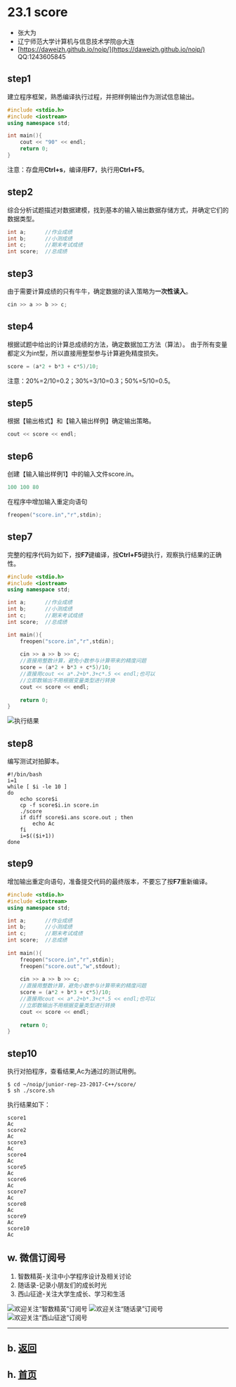 # 23.1 score

- 张大为
- 辽宁师范大学计算机与信息技术学院@大连
- [https://daweizh.github.io/noip/](https://daweizh.github.io/noip/)  QQ:1243605845

## step1
建立程序框架，熟悉编译执行过程，并把样例输出作为测试信息输出。
~~~cpp
#include <stdio.h>
#include <iostream>
using namespace std;

int main(){
    cout << "90" << endl;
    return 0;
}
~~~
注意：存盘用**Ctrl+s**，编译用**F7**，执行用**Ctrl+F5**。

## step2
综合分析试题描述对数据建模，找到基本的输入输出数据存储方式，并确定它们的数据类型。
~~~cpp
int a;      //作业成绩
int b;      //小测成绩
int c;      //期末考试成绩
int score;  //总成绩
~~~

## step3
由于需要计算成绩的只有牛牛，确定数据的读入策略为**一次性读入**。
~~~cpp
cin >> a >> b >> c;
~~~

## step4
根据试题中给出的计算总成绩的方法，确定数据加工方法（算法）。
由于所有变量都定义为int型，所以直接用整型参与计算避免精度损失。
~~~cpp
score = (a*2 + b*3 + c*5)/10;
~~~
注意：20%=2/10=0.2；30%=3/10=0.3；50%=5/10=0.5。

## step5
根据【输出格式】和【输入输出样例】确定输出策略。
~~~cpp
cout << score << endl;
~~~

## step6
创建【输入输出样例1】中的输入文件score.in。
~~~cpp
100 100 80
~~~
在程序中增加输入重定向语句
~~~cpp
freopen("score.in","r",stdin);
~~~

## step7
完整的程序代码为如下，按**F7**键编译，按**Ctrl+F5**键执行，观察执行结果的正确性。
~~~cpp
#include <stdio.h>
#include <iostream>
using namespace std;

int a;      //作业成绩
int b;      //小测成绩
int c;      //期末考试成绩
int score;  //总成绩

int main(){
    freopen("score.in","r",stdin);
    
    cin >> a >> b >> c;
    //直接用整数计算，避免小数参与计算带来的精度问题
    score = (a*2 + b*3 + c*5)/10;
    //直接用cout << a*.2+b*.3+c*.5 << endl;也可以
    //立即数输出不用根据变量类型进行转换
    cout << score << endl;
    
    return 0;
}
~~~
![执行结果](demo1.png)

## step8
编写测试对拍脚本。
~~~
#!/bin/bash
i=1
while [ $i -le 10 ]
do
    echo score$i
    cp -f score$i.in score.in
    ./score
    if diff score$i.ans score.out ; then
        echo Ac
    fi
    i=$(($i+1))
done
~~~

## step9
增加输出重定向语句，准备提交代码的最终版本，不要忘了按**F7**重新编译。
~~~cpp
#include <stdio.h>
#include <iostream>
using namespace std;

int a;      //作业成绩
int b;      //小测成绩
int c;      //期末考试成绩
int score;  //总成绩
    
int main(){
    freopen("score.in","r",stdin);
    freopen("score.out","w",stdout);
    
    cin >> a >> b >> c;
    //直接用整数计算，避免小数参与计算带来的精度问题
    score = (a*2 + b*3 + c*5)/10;
    //直接用cout << a*.2+b*.3+c*.5 << endl;也可以
    //立即数输出不用根据变量类型进行转换
    cout << score << endl;
    
    return 0;
}
~~~

## step10
执行对拍程序，查看结果,Ac为通过的测试用例。
~~~
$ cd ~/noip/junior-rep-23-2017-C++/score/
$ sh ./score.sh
~~~
执行结果如下：
~~~
score1
Ac
score2
Ac
score3
Ac
score4
Ac
score5
Ac
score6
Ac
score7
Ac
score8
Ac
score9
Ac
score10
Ac
~~~

## w. 微信订阅号

1. 智数精英-关注中小学程序设计及相关讨论
2. 随话录-记录小朋友们的成长时光
2. 西山征途-关注大学生成长、学习和生活

![欢迎关注“智数精英”订阅号](../../../../assets/me/img/idea8.jpg)
![欢迎关注“随话录”订阅号](../../../../assets/me/img/shl8.jpg)
![欢迎关注“西山征途”订阅号](../../../../assets/me/img/xszt8.jpg)

----------

## b. [返回](../../)
    
## h. [首页](../../../../)
